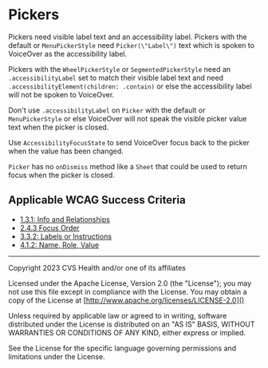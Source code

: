 # Pickers
Pickers need visible label text and an accessibility label. Pickers with the default or `MenuPickerStyle` need `Picker(\"Label\")` text which is spoken to VoiceOver as the accessibility label. 

Pickers with the `WheelPickerStyle` or `SegmentedPickerStyle` need an `.accessibilityLabel` set to match their visible label text and need `.accessibilityElement(children: .contain)` or else the accessibility label will not be spoken to VoiceOver. 

Don't use `.accessibilityLabel` on `Picker` with the default or `MenuPickerStyle` or else VoiceOver will not speak the visible picker value text when the picker is closed. 

Use `AccessibilityFocusState` to send VoiceOver focus back to the picker when the value has been changed.

`Picker` has no `onDismiss` method like a `Sheet` that could be used to return focus when the picker is closed.

## Applicable WCAG Success Criteria
- [1.3.1: Info and Relationships](https://www.w3.org/WAI/WCAG22/Understanding/info-and-relationships)
- [2.4.3 Focus Order](https://www.w3.org/WAI/WCAG22/Understanding/focus-order)
- [3.3.2: Labels or Instructions](https://www.w3.org/WAI/WCAG22/Understanding/labels-or-instructions)
- [4.1.2: Name, Role, Value](https://www.w3.org/WAI/WCAG22/Understanding/name-role-value.html)


----

Copyright 2023 CVS Health and/or one of its affiliates

Licensed under the Apache License, Version 2.0 (the "License");
you may not use this file except in compliance with the License.
You may obtain a copy of the License at
[http://www.apache.org/licenses/LICENSE-2.0]()

Unless required by applicable law or agreed to in writing, software
distributed under the License is distributed on an "AS IS" BASIS,
WITHOUT WARRANTIES OR CONDITIONS OF ANY KIND, either express or implied.

See the License for the specific language governing permissions and
limitations under the License.
